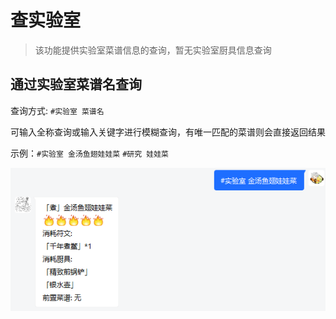# 查实验室

> 该功能提供实验室菜谱信息的查询，暂无实验室厨具信息查询

## 通过实验室菜谱名查询

查询方式: `#实验室 菜谱名`

可输入全称查询或输入关键字进行模糊查询，有唯一匹配的菜谱则会直接返回结果

示例：`#实验室 金汤鱼翅娃娃菜` `#研究 娃娃菜`

![实验室金汤鱼翅娃娃菜](../media/实验室金汤鱼翅娃娃菜.png ':size=450')